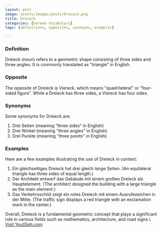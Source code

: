 ```yaml
---
layout: post
image: assets/images/posts/Dreieck.png
title: Dreieck
categories: [German Vocabulary]
tags: [definitions, opposites, synonyms, examples]

---
```


### Definition 

Dreieck (noun) refers to a geometric shape consisting of three sides and three angles. It is commonly translated as "triangle" in English. 

### Opposite

The opposite of Dreieck is Viereck, which means "quadrilateral" or "four-sided figure". While a Dreieck has three sides, a Viereck has four sides.

### Synonyms

Some synonyms for Dreieck are:

1. Drei Seiten (meaning "three sides" in English)
2. Drei Winkel (meaning "three angles" in English)
3. Drei Punkte (meaning "three points" in English)

### Examples

Here are a few examples illustrating the use of Dreieck in context:

1. Ein gleichseitiges Dreieck hat drei gleich lange Seiten. (An equilateral triangle has three sides of equal length.)
2. Der Architekt entwarf das Gebäude mit einem großen Dreieck als Hauptelement. (The architect designed the building with a large triangle as the main element.)
3. Das Verkehrsschild zeigt ein rotes Dreieck mit einem Ausrufezeichen in der Mitte. (The traffic sign displays a red triangle with an exclamation mark in the center.)

Overall, Dreieck is a fundamental geometric concept that plays a significant role in various fields such as mathematics, architecture, and road signs.\ <a id="yg-widget-0" class="youglish-widget" data-query="Dreieck" data-lang="german" data-components="8412" data-auto-start="0" data-bkg-color="theme_light" data-title="How%20to%20pronounce%20Dreieck%20in%20German"  rel="nofollow" href="https://youglish.com">Visit YouGlish.com</a><script async src="https://youglish.com/public/emb/widget.js" charset="utf-8"></script>